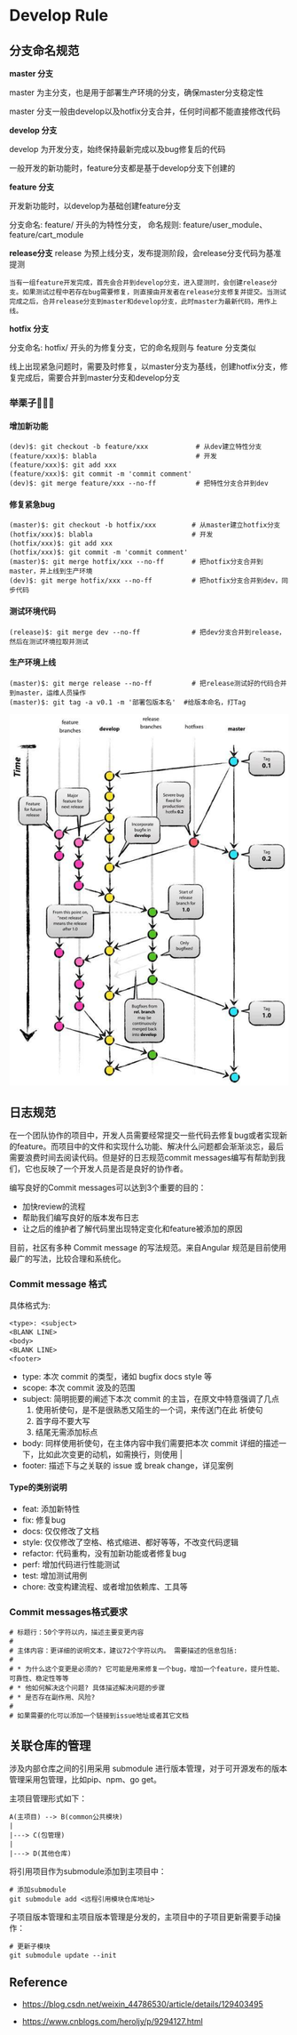 # Develop Rule

## 分支命名规范

**master 分支**

master 为主分支，也是用于部署生产环境的分支，确保master分支稳定性

master 分支一般由develop以及hotfix分支合并，任何时间都不能直接修改代码

**develop 分支**

develop 为开发分支，始终保持最新完成以及bug修复后的代码

一般开发的新功能时，feature分支都是基于develop分支下创建的

**feature 分支**

开发新功能时，以develop为基础创建feature分支

分支命名: feature/ 开头的为特性分支， 命名规则: feature/user_module、 feature/cart_module

**release分支**
release 为预上线分支，发布提测阶段，会release分支代码为基准提测

    当有一组feature开发完成，首先会合并到develop分支，进入提测时，会创建release分支。如果测试过程中若存在bug需要修复，则直接由开发者在release分支修复并提交。当测试完成之后，合并release分支到master和develop分支，此时master为最新代码，用作上线。

**hotfix 分支**

分支命名: hotfix/ 开头的为修复分支，它的命名规则与 feature 分支类似

线上出现紧急问题时，需要及时修复，以master分支为基线，创建hotfix分支，修复完成后，需要合并到master分支和develop分支

### 举栗子🌰🌰🌰

#### 增加新功能

```
(dev)$: git checkout -b feature/xxx            # 从dev建立特性分支
(feature/xxx)$: blabla                         # 开发
(feature/xxx)$: git add xxx
(feature/xxx)$: git commit -m 'commit comment'
(dev)$: git merge feature/xxx --no-ff          # 把特性分支合并到dev
```

#### 修复紧急bug

```
(master)$: git checkout -b hotfix/xxx         # 从master建立hotfix分支
(hotfix/xxx)$: blabla                         # 开发
(hotfix/xxx)$: git add xxx
(hotfix/xxx)$: git commit -m 'commit comment'
(master)$: git merge hotfix/xxx --no-ff       # 把hotfix分支合并到master，并上线到生产环境
(dev)$: git merge hotfix/xxx --no-ff          # 把hotfix分支合并到dev，同步代码
```

#### 测试环境代码

```
(release)$: git merge dev --no-ff             # 把dev分支合并到release，然后在测试环境拉取并测试
```

#### 生产环境上线

```
(master)$: git merge release --no-ff          # 把release测试好的代码合并到master，运维人员操作
(master)$: git tag -a v0.1 -m '部署包版本名'  #给版本命名，打Tag
```

![](./pic/devflow.png)

## 日志规范

在一个团队协作的项目中，开发人员需要经常提交一些代码去修复bug或者实现新的feature。而项目中的文件和实现什么功能、解决什么问题都会渐渐淡忘，最后需要浪费时间去阅读代码。但是好的日志规范commit messages编写有帮助到我们，它也反映了一个开发人员是否是良好的协作者。

编写良好的Commit messages可以达到3个重要的目的：

- 加快review的流程
- 帮助我们编写良好的版本发布日志
- 让之后的维护者了解代码里出现特定变化和feature被添加的原因

目前，社区有多种 Commit message 的写法规范。来自Angular 规范是目前使用最广的写法，比较合理和系统化。

### Commit message 格式

具体格式为:

```
<type>: <subject>
<BLANK LINE>
<body>
<BLANK LINE>
<footer>
```

- type: 本次 commit 的类型，诸如 bugfix docs style 等
- scope: 本次 commit 波及的范围
- subject: 简明扼要的阐述下本次 commit 的主旨，在原文中特意强调了几点 
    1. 使用祈使句，是不是很熟悉又陌生的一个词，来传送门在此 祈使句 
    2. 首字母不要大写 
    3. 结尾无需添加标点
- body: 同样使用祈使句，在主体内容中我们需要把本次 commit 详细的描述一下，比如此次变更的动机，如需换行，则使用 |
- footer: 描述下与之关联的 issue 或 break change，详见案例

#### Type的类别说明

- feat: 添加新特性
- fix: 修复bug
- docs: 仅仅修改了文档
- style: 仅仅修改了空格、格式缩进、都好等等，不改变代码逻辑
- refactor: 代码重构，没有加新功能或者修复bug
- perf: 增加代码进行性能测试
- test: 增加测试用例
- chore: 改变构建流程、或者增加依赖库、工具等

### Commit messages格式要求

```
# 标题行：50个字符以内，描述主要变更内容
#
# 主体内容：更详细的说明文本，建议72个字符以内。 需要描述的信息包括:
#
# * 为什么这个变更是必须的? 它可能是用来修复一个bug，增加一个feature，提升性能、可靠性、稳定性等等
# * 他如何解决这个问题? 具体描述解决问题的步骤
# * 是否存在副作用、风险? 
#
# 如果需要的化可以添加一个链接到issue地址或者其它文档
```

## 关联仓库的管理

涉及内部仓库之间的引用采用 submodule 进行版本管理，对于可开源发布的版本管理采用包管理，比如pip、npm、go get。

主项目管理形式如下：

```
A(主项目) --> B(common公共模块)
|
|---> C(包管理)
|
|---> D(其他仓库)
```

将引用项目作为submodule添加到主项目中：

```shell
# 添加submodule
git submodule add <远程引用模块仓库地址>
```

子项目版本管理和主项目版本管理是分发的，主项目中的子项目更新需要手动操作：

```shell
# 更新子模块
git submodule update --init
```

## Reference

- https://blog.csdn.net/weixin_44786530/article/details/129403495

- https://www.cnblogs.com/heroljy/p/9294127.html